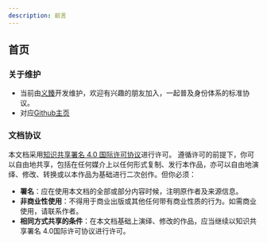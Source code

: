 ```yaml
---
description: 前言
---
```


## 首页

### 关于维护

+ 当前由[义臻](https://yizhenn.gitbook.io/blog/)开发维护，欢迎有兴趣的朋友加入，一起普及身份体系的标准协议。
+ 对应[Github主页](https://github.com/EasonXeu/saml-core-2.0-os)


### 文档协议 

本文档采用[知识共享署名 4.0 国际许可协议](http://creativecommons.org/licenses/by/4.0/)进行许可。 遵循许可的前提下，你可以自由地共享，包括在任何媒介上以任何形式复制、发行本作品，亦可以自由地演绎、修改、转换或以本作品为基础进行二次创作。但你必须：

+ **署名**：应在使用本文档的全部或部分内容时候，注明原作者及来源信息。
+ **非商业性使用**：不得用于商业出版或其他任何带有商业性质的行为。如需商业使用，请联系作者。
+ **相同方式共享的条件**：在本文档基础上演绎、修改的作品，应当继续以知识共享署名 4.0国际许可协议进行许可。
